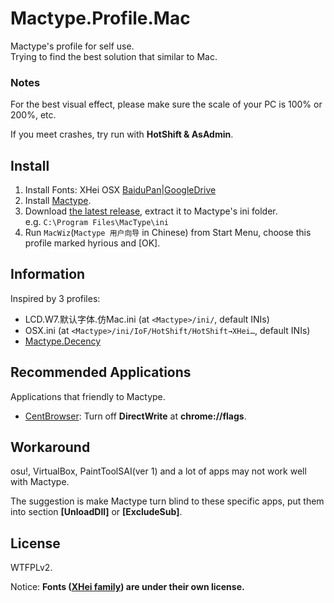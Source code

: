 # Mactype.Profile.Mac

Mactype's profile for self use.  
Trying to find the best solution that similar to Mac.

### Notes

For the best visual effect, please make sure the scale of your PC is 100% or 200%, etc.

If you meet crashes, try run with **HotShift & AsAdmin**.

## Install

1. Install Fonts: XHei OSX [BaiduPan](https://pan.baidu.com/s/1ge6WEPl)|[GoogleDrive](https://drive.google.com/open?id=0By0qP7O6AIsHSTMwUi1iUjY4dkk)
2. Install [Mactype](http://www.mactype.net/).
3. Download [the latest release](https://github.com/hyrious/Mactype.Profile.Mac/archive/master.zip), extract it to Mactype's ini folder.  
   e.g. `C:\Program Files\MacType\ini`
4. Run `MacWiz`(`Mactype 用户向导` in Chinese) from Start Menu, choose this profile marked hyrious and \[OK\].

## Information

Inspired by 3 profiles:  
- LCD.W7.默认字体.仿Mac.ini (at `<Mactype>/ini/`, default INIs)
- OSX.ini (at `<Mactype>/ini/IoF/HotShift/HotShift→XHei…`, default INIs)
- [Mactype.Decency](https://github.com/renkun-ken/MacType.Decency)

## Recommended Applications

Applications that friendly to Mactype.
- [CentBrowser](https://www.centbrowser.com/): Turn off **DirectWrite** at **chrome://flags**.

## Workaround

osu!, VirtualBox, PaintToolSAI(ver 1) and a lot of apps may not work well with Mactype.

The suggestion is make Mactype turn blind to these specific apps, put them into section **[UnloadDll]** or **[ExcludeSub]**.

## License

WTFPLv2.

Notice: **Fonts ([XHei family](https://pan.baidu.com/s/1ntqNBrb)) are under their own license.**
